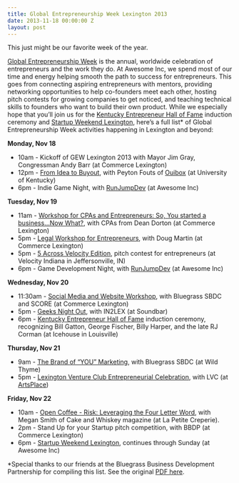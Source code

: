 ```yaml
---
title: Global Entrepreneurship Week Lexington 2013
date: 2013-11-18 00:00:00 Z
layout: post
---
```

 
<p>This just might be our favorite week of the year.</p>
<p><a href="http://gew.co" title="Global Entrepreneurship Week" target="_blank">Global Entrepreneurship Week</a> is the annual, worldwide celebration of entrepreneurs and the work they do. At Awesome Inc, we spend most of our time and energy helping smooth the path to success for entrepreneurs. This goes from connecting aspiring entrepreneurs with mentors, providing networking opportunities to help co-founders meet each other, hosting pitch contests for growing companies to get noticed, and teaching technical skills to founders who want to build their own product. While we especially hope that you&rsquo;ll join us for the <a href="http://entrepreneurhof.com" title="KY Entrepreneur Hall of Fame" target="_blank">Kentucky Entrepreneur Hall of Fame</a> induction ceremony and <a href="http://lexington.startupweekend.org" title="Startup Weekend Lexington 2013" target="_blank">Startup Weekend Lexington</a>, here&rsquo;s a full list* of Global Entrepreneurship Week activities happening in Lexington and beyond:</p>
<p><strong>Monday, Nov 18</strong></p>
<ul><li>10am - Kickoff of GEW Lexington 2013 with Mayor Jim Gray, Congressman Andy Barr (at Commerce Lexington)</li>
<li>12pm - <a href="http://www.eventbrite.com/e/free-student-event-from-idea-to-buyout-tickets-8957250377" target="_blank">From Idea to Buyout</a>, with Peyton Fouts of <a href="http://www.ouibox.com/" target="_blank">Ouibox</a> (at University of Kentucky)</li>
<li>6pm - Indie Game Night, with <a href="http://runjumpdev.org/" target="_blank">RunJumpDev</a> (at Awesome Inc)</li>
</ul><p><strong>Tuesday, Nov 19</strong></p>
<ul><li>11am - <a href="https://gew-financialaccounting-reporting.eventbrite.com" target="_blank">Workshop for CPAs and Entrepreneurs: So, You started a business…Now What?</a>, with CPAs from Dean Dorton (at Commerce Lexington)</li>
<li>5pm - <a href="https://gew-legalworkshopforentrepreneurs.eventbrite.com" target="_blank">Legal Workshop for Entrepreneurs</a>, with Doug Martin (at Commerce Lexington)</li>
<li>5pm - <a href="http://www.eventbrite.com/e/velocity-5-across-tickets-8616156155?aff=erelexporg" target="_blank">5 Across Velocity Edition</a>, pitch contest for entrepreneurs (at Velocity Indiana in Jeffersonville, IN)</li>
<li>6pm - Game Development Night, with <a href="http://runjumpdev.org/" target="_blank">RunJumpDev</a> (at Awesome Inc)</li>
</ul><p><strong>Wednesday, Nov 20</strong></p>
<ul><li>11:30am - <a href="https://gew-socialmediawebsite.eventbrite.com" target="_blank">Social Media and Website Workshop</a>, with Bluegrass SBDC and SCORE (at Commerce Lexington)</li>
<li>5pm - <a href="https://gew-geeksnightout.eventbrite.com" target="_blank">Geeks Night Out</a>, with IN2LEX (at Soundbar)</li>
<li>6pm - <a href="http://entrepreneurhof.com/" target="_blank">Kentucky Entrepreneur Hall of Fame</a> induction ceremony, recognizing Bill Gatton, George Fischer, Billy Harper, and the late RJ Corman (at Icehouse in Louisville)</li>
</ul><p><strong>Thursday, Nov 21</strong></p>
<ul><li>9am - <a href="http://gew-thebrandofyoumarketing.eventbrite.com" target="_blank">The Brand of “YOU” Marketing</a>, with Bluegrass SBDC (at Wild Thyme)</li>
<li>5pm - <a href="https://www.eventbrite.com/event/8741208189" target="_blank">Lexington Venture Club Entrepreneurial Celebration</a>, with LVC (at <a href="http://goo.gl/maps/zDIVR" target="_blank">ArtsPlace</a>)</li>
</ul><p><strong>Friday, Nov 22</strong></p>
<ul><li>10am - <a href="https://gew-opencoffee.eventbrite.com" target="_blank">Open Coffee - Risk: Leveraging the Four Letter Word</a>, with Megan Smith of Cake and Whiskey magazine (at La Petite Creperie).</li>
<li>2pm - Stand Up for your Startup pitch competition, with BBDP (at Commerce Lexington)</li>
<li>6pm - <a href="http://lexington.startupweekend.org" target="_blank">Startup Weekend Lexington</a>, continues through Sunday (at Awesome Inc)</li>
</ul><p>*Special thanks to our friends at the Bluegrass Business Development Partnership for compiling this list. See the original <a href="http://locateinlexington.com/getattachment/LOCAL-BUSINESS-SERVICES/Lexington-Venture-Club/GEW-Schedule-2013-10-22-13.pdf.aspx" title="GEW Lexington 2013 PDF" target="_blank">PDF here</a>.</p>
